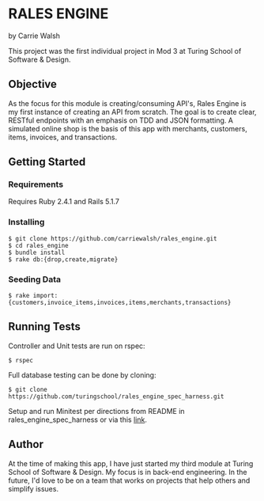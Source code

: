 # RALES ENGINE
by Carrie Walsh

This project was the first individual project in Mod 3 at Turing School of Software & Design.

## Objective

As the focus for this module is creating/consuming API's, Rales Engine is my first instance of creating an API from scratch. The goal is to create clear, RESTful endpoints with an emphasis on TDD and JSON formatting. A simulated online shop is the basis of this app with merchants, customers, items, invoices, and transactions.

## Getting Started

### Requirements

Requires Ruby 2.4.1 and Rails 5.1.7

### Installing

```
$ git clone https://github.com/carriewalsh/rales_engine.git
$ cd rales_engine
$ bundle install
$ rake db:{drop,create,migrate}
```

### Seeding Data
```
$ rake import:{customers,invoice_items,invoices,items,merchants,transactions}
```

## Running Tests
Controller and Unit tests are run on rspec:

`$ rspec`

Full database testing can be done by cloning:

`$ git clone https://github.com/turingschool/rales_engine_spec_harness.git`

Setup and run Minitest per directions from README in rales_engine_spec_harness or via this <a href="https://github.com/turingschool/rales_engine_spec_harness">link</a>.

## Author

At the time of making this app, I have just started my third module at Turing School of Software & Design. My focus is in back-end engineering. In the future, I'd love to be on a team that works on projects that help others and simplify issues.
